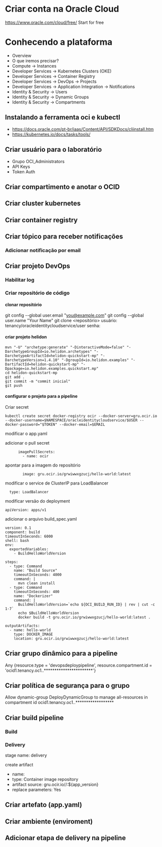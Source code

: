 # Criar conta na Oracle Cloud
https://www.oracle.com/cloud/free/
Start for free

# Conhecendo a plataforma
  * Overview
  * O que iremos precisar?
  * Compute -> Instances
  * Developer Services -> Kubernetes Clusters (OKE)
  * Developer Services -> Container Registry
  * Developer Services -> DevOps -> Projects
  * Developer Services -> Application Integration -> Notifications
  * Identity & Security -> Users
  * Identity & Security -> Dynamic Groups
  * Identity & Security -> Compartments

## Instalando a ferramenta oci e kubectl

 * https://docs.oracle.com/pt-br/iaas/Content/API/SDKDocs/cliinstall.htm
 * https://kubernetes.io/docs/tasks/tools/

## Criar usuário para o laboratório

 * Grupo OCI_Administrators
 * API Keys
 * Token Auth

## Criar compartimento e anotar o OCID

## Criar cluster kubernetes
 
## Criar container registry
 
## Criar tópico para receber notificações

### Adicionar notificação por email
 
## Criar projeto DevOps

### Habilitar log
 
### Criar repositório de código
 
#### clonar repositório

git config --global user.email "you@example.com"
git config --global user.name "Your Name"
git clone <repositório>
usuário: tenancy/oracleidentitycloudservice/user
senha: <Auth Token>
 
#### criar projeto helidon
 
```
mvn "-U" "archetype:generate" "-DinteractiveMode=false" "-DarchetypeGroupId=io.helidon.archetypes" "-DarchetypeArtifactId=helidon-quickstart-mp" "-DarchetypeVersion=1.4.10" "-DgroupId=io.helidon.examples" "-DartifactId=helidon-quickstart-mp" "-Dpackage=io.helidon.examples.quickstart.mp"
cd helidon-quickstart-mp
git add .
git commit -m "commit inicial"
git push
```
 
#### configurar o projeto para a pipeline

Criar secret
```
kubectl create secret docker-registry ocir --docker-server=gru.ocir.io --docker-username=$NAMESPACE/oracleidentitycloudservice/$USER --docker-password="$TOKEN" --docker-email=$EMAIL
```
 
modificar o app.yaml

adicionar o pull secret
```
      imagePullSecrets:
        - name: ocir
```

apontar para a imagem do repositório
```
        image: gru.ocir.io/grwiwwxgzucj/hello-world:latest 
```
 
modificar o service de ClusterIP para LoadBalancer
```
  type: LoadBalancer 
```

modificar versão do deployment
```
apiVersion: apps/v1
```

adicionar o arquivo build_spec.yaml
```
version: 0.1
component: build
timeoutInSeconds: 6000
shell: bash
env:
  exportedVariables:
    - BuildHelloWorldVersion

steps:
  - type: Command
    name: "Build Source"
    timeoutInSeconds: 4000
    command: |
      mvn clean install
  - type: Command
    timeoutInSeconds: 400
    name: "Dockerizer"
    command: |
      BuildHelloWorldVersion=`echo ${OCI_BUILD_RUN_ID} | rev | cut -c 1-7`
      echo $BuildHelloWorldVersion
      docker build -t gru.ocir.io/grwiwwxgzucj/hello-world:latest .

outputArtifacts:
  - name: hello-world
    type: DOCKER_IMAGE
    location: gru.ocir.io/grwiwwxgzucj/hello-world:latest
```
 
## Criar grupo dinâmico <DeployDynamicGroup> para a pipeline

Any {resource.type = 'devopsdeploypipeline', resource.compartment.id = 'ocid1.tenancy.oc1..***********************'}

## Criar política de segurança para o grupo

Allow dynamic-group DeployDynamicGroup to manage all-resources in compartment id ocid1.tenancy.oc1..******************
 
## Criar build pipeline
 
### Build
### Delivery
 
 stage name: delivery
 
 create artifact
 - name: <nome>
 - type: Container image repository
 - artifact source: gru.ocir.io/<namespace>/<repo>:${app_version}
 - replace parameters: Yes
 
## Criar artefato (app.yaml)
 
## Criar ambiente (enviroment)
 
## Adicionar etapa de delivery na pipeline
